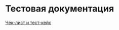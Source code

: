 # Тестовая документация

[Чек-лист и тест-кейс](https://docs.google.com/spreadsheets/d/1WaEKmYKz_sWfIawIPPadSynA2HEwgviE4xktZmNYUEw/edit?gid=0#gid=0)
